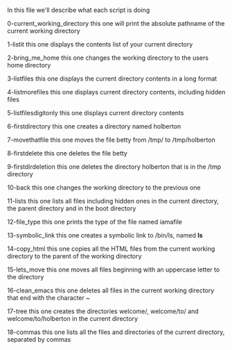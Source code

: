 In this file we'll describe what each script is doing

0-current_working_directory  this one will print the absolute pathname of the current working directory

1-listit                     this one displays the contents list of your current directory

2-bring_me_home              this one changes the working directory to the users home directory

3-listfiles                  this one displays the current directory contents in a long format

4-listmorefiles              this one displays current directory contents, including hidden files

5-listfilesdigitonly         this one displays current directory contents

6-firstdirectory             this one creates a directory named holberton

7-movethatfile               this one moves the file betty from /tmp/ to /tmp/holberton  

8-firstdelete                this one deletes the file betty  

9-firstdirdeletion           this one deletes the directory holberton that is in the /tmp directory

10-back                      this one changes the working directory to the previous one

11-lists                     this one  lists all files including hidden ones in the current directory, the parent directory and in the boot directory

12-file_type                 this one prints the type of the file named iamafile

13-symbolic_link             this one creates a symbolic link to /bin/ls, named __ls__ 

14-copy_html                 this one copies all the HTML files from the current working directory to the parent of the working directory

15-lets_move                 this one moves all files beginning with an uppercase letter to the directory 

16-clean_emacs               this one deletes all files in the current working directory that end with the character ~

17-tree                      this one creates the directories welcome/, welcome/to/ and welcome/to/holberton in the current directory

18-commas                    this one  lists all the files and directories of the current directory, separated by commas 
